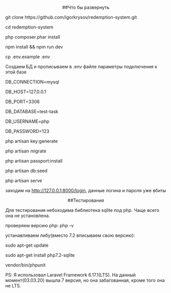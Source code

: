 <p align="center">##Что бы развернуть</p>
git clone https://github.com/igorkrysov/redemption-system.git

cd redemption-system

php composer.phar install

npm install && npm run dev

cp .env.example .env

Создаем БД и прописываем в .env файле параметры подключения к этой базе

DB_CONNECTION=mysql

DB_HOST=127.0.0.1

DB_PORT=3306

DB_DATABASE=test-task

DB_USERNAME=php

DB_PASSWORD=123

php artisan key:generate

php artisan migrate

php artisan passport:install

php artisan db:seed

php artisan serve

заходим на http://127.0.0.1:8000/login, данные логина и пароля уже вбиты

<p align="center">##Тестирования</p>
Для тестирования небоходима библиотека sqlite под php. Чаще всего она не установлена.

проверяем версию php: php -v

устанавливаем либу(вместо 7.2 вписываем свою версию):

sudo apt-get update

sudo apt-get install php7.2-sqlite

vendor/bin/phpunit

PS: Я использовал Laravel Framework 6.17.1(LTS). На данный момент(03.03.20) вышла 7 версия, но она забагованная, кроме того она не LTS.